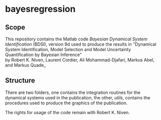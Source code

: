 # bayesregression

## Scope
This repository contains the Matlab code 
_Bayesian Dynamical System Identification_ (BDSI), version 9d
used to produce the results in 
"Dynamical System Identification, Model Selection and Model Uncertainty
Quantification by Bayesian Inference"   
by
Robert K. Niven, Laurent Cordier, Ali Mohammad-Djafari, Markus Abel,
and Markus Quade_

## Structure
There are two folders, one contains the integration routines for the dynamical systems used in the publication, the other, _utils_, contains the procedures used to produce the graphics of the publication.

The rights for usage of the code remain with Robert K. Niven.
